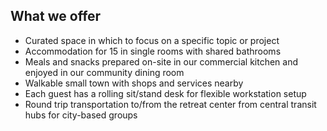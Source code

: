 ## What we offer

* Curated space in which to focus on a specific topic or project
* Accommodation for 15 in single rooms with shared bathrooms
* Meals and snacks prepared on-site in our commercial kitchen and enjoyed in our community dining room
* Walkable small town with shops and services nearby
* Each guest has a rolling sit/stand desk for flexible workstation setup
* Round trip transportation to/from the retreat center from central transit hubs for city-based groups
